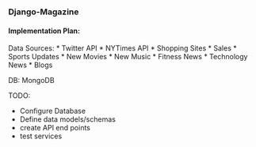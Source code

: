 ### Django-Magazine


#### Implementation Plan:

Data Sources:
	* Twitter API
	* NYTimes API
	* Shopping Sites 
		* Sales
	* Sports Updates
	* New Movies
	* New Music 
	* Fitness News
	* Technology News
	* Blogs  

DB: MongoDB

TODO: 
* Configure Database
* Define data models/schemas
* create API end points
* test services